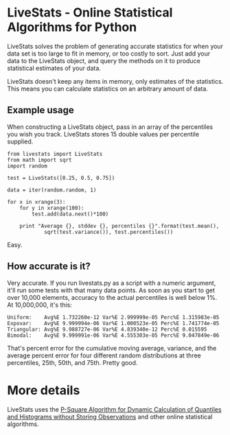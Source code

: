 # LiveStats - Online Statistical Algorithms for Python

LiveStats solves the problem of generating accurate statistics for when your data set is too large to fit in memory, or too costly to sort. Just add your data to the LiveStats object, and query the methods on it to produce statistical estimates of your data.

LiveStats doesn't keep any items in memory, only estimates of the statistics. This means you can calculate statistics on an arbitrary amount of data.

## Example usage

When constructing a LiveStats object, pass in an array of the percentiles you wish you track. LiveStats stores 15 double values per percentile supplied.

    from livestats import LiveStats
    from math import sqrt
    import random

    test = LiveStats([0.25, 0.5, 0.75])

    data = iter(random.random, 1)

    for x in xrange(3):
        for y in xrange(100):
            test.add(data.next()*100)

        print "Average {}, stddev {}, percentiles {}".format(test.mean(), 
                sqrt(test.variance()), test.percentiles())

Easy.

## How accurate is it?

Very accurate. If you run livestats.py as a script with a numeric argument, it'll run some tests with that many data points. As soon as you start to get over 10,000 elements, accuracy to the actual percentiles is well below 1%. At 10,000,000, it's this:

    Uniform:    Avg%E 1.732260e-12 Var%E 2.999999e-05 Perc%E 1.315983e-05
    Expovar:    Avg%E 9.999994e-06 Var%E 1.000523e-05 Perc%E 1.741774e-05
    Triangular: Avg%E 9.988727e-06 Var%E 4.839340e-12 Perc%E 0.015595
    Bimodal:    Avg%E 9.999991e-06 Var%E 4.555303e-05 Perc%E 9.047849e-06

That's percent error for the cumulative moving average, variance, and the average percent error for four different random distributions at three percentiles, 25th, 50th, and 75th. Pretty good.

# More details

LiveStats uses the [P-Square Algorithm for Dynamic Calculation of Quantiles and Histograms without Storing Observations](http://www.cs.wustl.edu/~jain/papers/ftp/psqr.pdf) and other online statistical algorithms.

